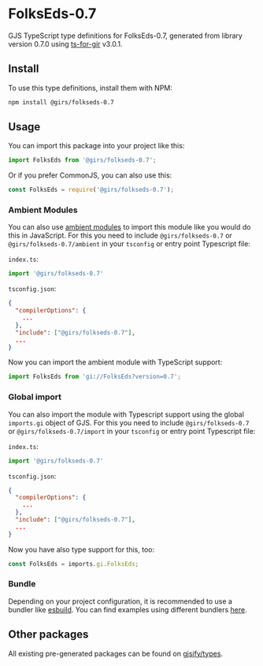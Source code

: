 
# FolksEds-0.7

GJS TypeScript type definitions for FolksEds-0.7, generated from library version 0.7.0 using [ts-for-gir](https://github.com/gjsify/ts-for-gir) v3.0.1.


## Install

To use this type definitions, install them with NPM:
```bash
npm install @girs/folkseds-0.7
```

## Usage

You can import this package into your project like this:
```ts
import FolksEds from '@girs/folkseds-0.7';
```

Or if you prefer CommonJS, you can also use this:
```ts
const FolksEds = require('@girs/folkseds-0.7');
```

### Ambient Modules

You can also use [ambient modules](https://github.com/gjsify/ts-for-gir/tree/main/packages/cli#ambient-modules) to import this module like you would do this in JavaScript.
For this you need to include `@girs/folkseds-0.7` or `@girs/folkseds-0.7/ambient` in your `tsconfig` or entry point Typescript file:

`index.ts`:
```ts
import '@girs/folkseds-0.7'
```

`tsconfig.json`:
```json
{
  "compilerOptions": {
    ...
  },
  "include": ["@girs/folkseds-0.7"],
  ...
}
```

Now you can import the ambient module with TypeScript support: 

```ts
import FolksEds from 'gi://FolksEds?version=0.7';
```

### Global import

You can also import the module with Typescript support using the global `imports.gi` object of GJS.
For this you need to include `@girs/folkseds-0.7` or `@girs/folkseds-0.7/import` in your `tsconfig` or entry point Typescript file:

`index.ts`:
```ts
import '@girs/folkseds-0.7'
```

`tsconfig.json`:
```json
{
  "compilerOptions": {
    ...
  },
  "include": ["@girs/folkseds-0.7"],
  ...
}
```

Now you have also type support for this, too:

```ts
const FolksEds = imports.gi.FolksEds;
```

### Bundle

Depending on your project configuration, it is recommended to use a bundler like [esbuild](https://esbuild.github.io/). You can find examples using different bundlers [here](https://github.com/gjsify/ts-for-gir/tree/main/examples).

## Other packages

All existing pre-generated packages can be found on [gjsify/types](https://github.com/gjsify/types).

